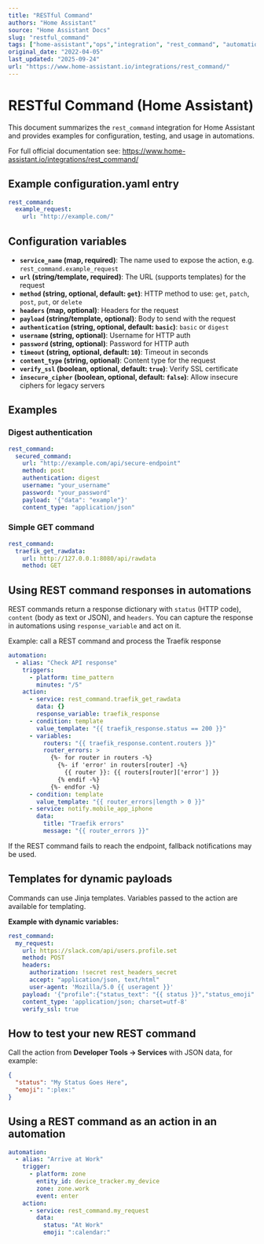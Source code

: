 ```yaml
---
title: "RESTful Command"
authors: "Home Assistant"
source: "Home Assistant Docs"
slug: "restful_command"
tags: ["home-assistant","ops","integration", "rest_command", "automation", "notify", "sensor"]
original_date: "2022-04-05"
last_updated: "2025-09-24"
url: "https://www.home-assistant.io/integrations/rest_command/"
---
```


# RESTful Command (Home Assistant)

This document summarizes the `rest_command` integration for Home Assistant and provides examples for configuration, testing, and usage in automations.

For full official documentation see: https://www.home-assistant.io/integrations/rest_command/

## Example configuration.yaml entry

```yaml
rest_command:
  example_request:
    url: "http://example.com/"
```

## Configuration variables

- **`service_name` (map, required)**: The name used to expose the action, e.g. `rest_command.example_request`
- **`url` (string/template, required)**: The URL (supports templates) for the request
- **`method` (string, optional, default: `get`)**: HTTP method to use: `get`, `patch`, `post`, `put`, or `delete`
- **`headers` (map, optional)**: Headers for the request
- **`payload` (string/template, optional)**: Body to send with the request
- **`authentication` (string, optional, default: `basic`)**: `basic` or `digest`
- **`username` (string, optional)**: Username for HTTP auth
- **`password` (string, optional)**: Password for HTTP auth
- **`timeout` (string, optional, default: `10`)**: Timeout in seconds
- **`content_type` (string, optional)**: Content type for the request
- **`verify_ssl` (boolean, optional, default: `true`)**: Verify SSL certificate
- **`insecure_cipher` (boolean, optional, default: `false`)**: Allow insecure ciphers for legacy servers

## Examples

### Digest authentication

```yaml
rest_command:
  secured_command:
    url: "http://example.com/api/secure-endpoint"
    method: post
    authentication: digest
    username: "your_username"
    password: "your_password"
    payload: '{"data": "example"}'
    content_type: "application/json"
```

### Simple GET command

```yaml
rest_command:
  traefik_get_rawdata:
    url: http://127.0.0.1:8080/api/rawdata
    method: GET
```

## Using REST command responses in automations

REST commands return a response dictionary with `status` (HTTP code), `content` (body as text or JSON), and `headers`. You can capture the response in automations using `response_variable` and act on it.

Example: call a REST command and process the Traefik response

```yaml
automation:
  - alias: "Check API response"
    triggers:
      - platform: time_pattern
        minutes: "/5"
    action:
      - service: rest_command.traefik_get_rawdata
        data: {}
        response_variable: traefik_response
      - condition: template
        value_template: "{{ traefik_response.status == 200 }}"
      - variables:
          routers: "{{ traefik_response.content.routers }}"
          router_errors: >
            {%- for router in routers -%}
              {%- if 'error' in routers[router] -%}
                {{ router }}: {{ routers[router]['error'] }}
              {% endif -%}
            {%- endfor -%}
      - condition: template
        value_template: "{{ router_errors|length > 0 }}"
      - service: notify.mobile_app_iphone
        data:
          title: "Traefik errors"
          message: "{{ router_errors }}"
```

If the REST command fails to reach the endpoint, fallback notifications may be used.

## Templates for dynamic payloads

Commands can use Jinja templates. Variables passed to the action are available for templating.

**Example with dynamic variables:**

```yaml
rest_command:
  my_request:
    url: https://slack.com/api/users.profile.set
    method: POST
    headers:
      authorization: !secret rest_headers_secret
      accept: "application/json, text/html"
      user-agent: 'Mozilla/5.0 {{ useragent }}'
    payload: '{"profile":{"status_text": "{{ status }}","status_emoji": "{{ emoji }}"}}'
    content_type: 'application/json; charset=utf-8'
    verify_ssl: true
```

## How to test your new REST command

Call the action from **Developer Tools → Services** with JSON data, for example:

```json
{
  "status": "My Status Goes Here",
  "emoji": ":plex:"
}
```

## Using a REST command as an action in an automation

```yaml
automation:
  - alias: "Arrive at Work"
    trigger:
      - platform: zone
        entity_id: device_tracker.my_device
        zone: zone.work
        event: enter
    action:
      - service: rest_command.my_request
        data:
          status: "At Work"
          emoji: ":calendar:"
```